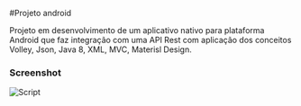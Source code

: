 #Projeto android

Projeto em desenvolvimento de um aplicativo nativo para plataforma Android que faz integração com uma API Rest com aplicação dos conceitos Volley, Json, Java 8, XML, MVC, Materisl Design.

### Screenshot

<p align="centre">
<img src="https://i.imgur.com/SqSQYTY.png" alt="Script">
</p>
